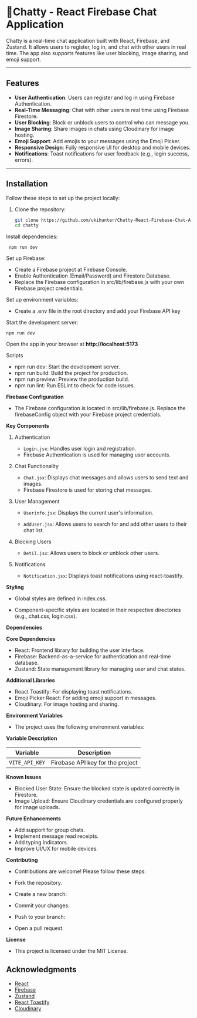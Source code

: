 # 📱Chatty - React Firebase Chat Application

Chatty is a real-time chat application built with React, Firebase, and Zustand. It allows users to register, log in, and chat with other users in real time. The app also supports features like user blocking, image sharing, and emoji support.

---

## Features

- **User Authentication**: Users can register and log in using Firebase Authentication.
- **Real-Time Messaging**: Chat with other users in real time using Firebase Firestore.
- **User Blocking**: Block or unblock users to control who can message you.
- **Image Sharing**: Share images in chats using Cloudinary for image hosting.
- **Emoji Support**: Add emojis to your messages using the Emoji Picker.
- **Responsive Design**: Fully responsive UI for desktop and mobile devices.
- **Notifications**: Toast notifications for user feedback (e.g., login success, errors).

---


## Installation

Follow these steps to set up the project locally:

1. Clone the repository:
   ```bash
   git clone https://github.com/ukihunter/Chatty-React-Firebase-Chat-Application
   cd chatty

Install dependencies:
  
  ``` npm run dev```
  
Set up Firebase:

- Create a Firebase project at Firebase Console.
- Enable Authentication (Email/Password) and Firestore Database.
- Replace the Firebase configuration in src/lib/firebase.js with your own Firebase project credentials.

Set up environment variables:

 - Create a .env file in the root directory and add your Firebase API key

Start the development server:

  ```npm run dev```

Open the app in your browser at **http://localhost:5173**

Scripts

   - npm run dev: Start the development server.
   - npm run build: Build the project for production.
   - npm run preview: Preview the production build.
   - npm run lint: Run ESLint to check for code issues.

**Firebase Configuration**
   - The Firebase configuration is located in src/lib/firebase.js. Replace the firebaseConfig object with your Firebase project credentials.

**Key Components**
1. Authentication
   
   - ```Login.jsx```: Handles user login and registration.
   - Firebase Authentication is used for managing user accounts.
  
2. Chat Functionality
  
   - ```Chat.jsx```: Displays chat messages and allows users to send text and images.
   - Firebase Firestore is used for storing chat messages.
  
3. User Management
  
   - ```Userinfo.jsx```: Displays the current user's information.
   
   - ```AddUser.jsx```: Allows users to search for and add other users to their chat list.

4. Blocking Users

   - ```Detil.jsx```: Allows users to block or unblock other users.

6. Notifications

   - ```Notification.jsx```: Displays toast notifications using react-toastify.

**Styling**

   - Global styles are defined in index.css.
   
   - Component-specific styles are located in their respective directories (e.g., chat.css, login.css).

**Dependencies**

  **Core Dependencies**
  
   - React: Frontend library for building the user interface.
   - Firebase: Backend-as-a-service for authentication and real-time database.
   - Zustand: State management library for managing user and chat states.

**Additional Libraries**

   - React Toastify: For displaying toast notifications.
   - Emoji Picker React: For adding emoji support in messages.
   - Cloudinary: For image hosting and sharing.

**Environment Variables**

   - The project uses the following environment variables:

**Variable	Description**

| Variable       | Description                        |
|----------------|------------------------------------|
| `VITE_API_KEY` | Firebase API key for the project   |


**Known Issues**

   - Blocked User State: Ensure the blocked state is updated correctly in Firestore.
   - Image Upload: Ensure Cloudinary credentials are configured properly for image uploads.

**Future Enhancements**

   - Add support for group chats.
   - Implement message read receipts.
   - Add typing indicators.
   - Improve UI/UX for mobile devices.

**Contributing**

 - Contributions are welcome! Please follow these steps:

  - Fork the repository.
  - Create a new branch:
  - Commit your changes:
  - Push to your branch:
  - Open a pull request.

**License**

- This project is licensed under the MIT License. 


## Acknowledgments

- [React](https://reactjs.org/)
- [Firebase](https://firebase.google.com/)
- [Zustand](https://github.com/pmndrs/zustand)
- [React Toastify](https://fkhadra.github.io/react-toastify/)
- [Cloudinary](https://cloudinary.com/)


   
